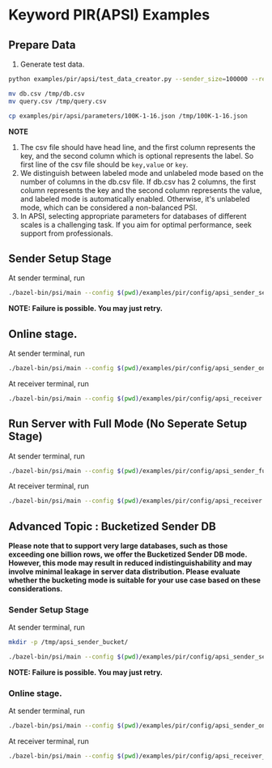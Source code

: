# Keyword PIR(APSI) Examples

## Prepare Data

1. Generate test data.

```bash
python examples/pir/apsi/test_data_creator.py --sender_size=100000 --receiver_size=1 --intersection_size=1 --label_byte_count=16

mv db.csv /tmp/db.csv
mv query.csv /tmp/query.csv

cp examples/pir/apsi/parameters/100K-1-16.json /tmp/100K-1-16.json
```

**NOTE**
1. The csv file should have head line, and the first column represents the key, and the second column which is optional represents the label. So first line of the csv file should be `key,value` or `key`.
2. We distinguish between labeled mode and unlabeled mode based on the number of columns in the db.csv file. If db.csv has 2 columns, the first column represents the key and the second column represents the value, and labeled mode is automatically enabled. Otherwise, it's unlabeled mode, which can be considered a non-balanced PSI.
3. In APSI, selecting appropriate parameters for databases of different scales is a challenging task. If you aim for optimal performance, seek support from professionals.




## Sender Setup Stage

At sender terminal, run

```bash
./bazel-bin/psi/main --config $(pwd)/examples/pir/config/apsi_sender_setup.json
```

**NOTE: Failure is possible. You may just retry.**

## Online stage.

At sender terminal, run

```bash
./bazel-bin/psi/main --config $(pwd)/examples/pir/config/apsi_sender_online.json
```

At receiver terminal, run

```bash
./bazel-bin/psi/main --config $(pwd)/examples/pir/config/apsi_receiver.json
```

## Run Server with Full Mode (No Seperate Setup Stage)

At sender terminal, run

```bash
./bazel-bin/psi/main --config $(pwd)/examples/pir/config/apsi_sender_full.json
```

At receiver terminal, run

```bash
./bazel-bin/psi/main --config $(pwd)/examples/pir/config/apsi_receiver.json
```

## Advanced Topic : Bucketized Sender DB

**Please note that to support very large databases, such as those exceeding one billion rows, we offer the Bucketized Sender DB mode. However, this mode may result in reduced indistinguishability and may involve minimal leakage in server data distribution. Please evaluate whether the bucketing mode is suitable for your use case based on these considerations.**


### Sender Setup Stage

At sender terminal, run

```bash
mkdir -p /tmp/apsi_sender_bucket/

./bazel-bin/psi/main --config $(pwd)/examples/pir/config/apsi_sender_setup_bucket.json
```

**NOTE: Failure is possible. You may just retry.**

### Online stage.

At sender terminal, run

```bash
./bazel-bin/psi/main --config $(pwd)/examples/pir/config/apsi_sender_online_bucket.json
```

At receiver terminal, run

```bash
./bazel-bin/psi/main --config $(pwd)/examples/pir/config/apsi_receiver_bucket.json
```
